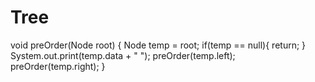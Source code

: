 # Tree
void preOrder(Node root) {
    Node temp = root;
    if(temp == null){
        return;
    }
        System.out.print(temp.data + " ");
        preOrder(temp.left);
        preOrder(temp.right);
}
